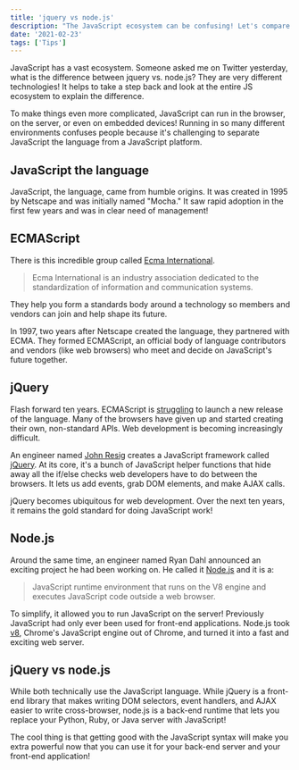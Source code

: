 ```yaml
---
title: 'jquery vs node.js'
description: "The JavaScript ecosystem can be confusing! Let's compare two technologies that often get confused! What is the difference between jquery vs node.js?"
date: '2021-02-23'
tags: ['Tips']
---
```


JavaScript has a vast ecosystem. Someone asked me on Twitter yesterday, what is the difference between jquery vs. node.js? They are very different technologies! It helps to take a step back and look at the entire JS ecosystem to explain the difference.

To make things even more complicated, JavaScript can run in the browser, on the server, or even on embedded devices! Running in so many different environments confuses people because it's challenging to separate JavaScript the language from a JavaScript platform.

## JavaScript the language

JavaScript, the language, came from humble origins. It was created in 1995 by Netscape and was initially named "Mocha." It saw rapid adoption in the first few years and was in clear need of management!

## ECMAScript

There is this incredible group called [Ecma International](https://www.ecma-international.org/).

> Ecma International is an industry association dedicated to the standardization of information and communication systems.

They help you form a standards body around a technology so members and vendors can join and help shape its future.

In 1997, two years after Netscape created the language, they partnered with ECMA. They formed ECMAScript, an official body of language contributors and vendors (like web browsers) who meet and decide on JavaScript's future together.

## jQuery

Flash forward ten years. ECMAScript is [struggling](https://auth0.com/blog/the-real-story-behind-es4/) to launch a new release of the language. Many of the browsers have given up and started creating their own, non-standard APIs. Web development is becoming increasingly difficult.

An engineer named [John Resig](https://twitter.com/jeresig) creates a JavaScript framework called [jQuery](https://jquery.com/). At its core, it's a bunch of JavaScript helper functions that hide away all the if/else checks web developers have to do between the browsers. It lets us add events, grab DOM elements, and make AJAX calls.

jQuery becomes ubiquitous for web development. Over the next ten years, it remains the gold standard for doing JavaScript work!

## Node.js

Around the same time, an engineer named Ryan Dahl announced an exciting project he had been working on. He called it [Node.js](https://nodejs.org/en/) and it is a:

> JavaScript runtime environment that runs on the V8 engine and executes JavaScript code outside a web browser.

To simplify, it allowed you to run JavaScript on the server! Previously JavaScript had only ever been used for front-end applications. Node.js took [v8](https://v8.dev/), Chrome's JavaScript engine out of Chrome, and turned it into a fast and exciting web server.

## jQuery vs node.js

While both technically use the JavaScript language. While jQuery is a front-end library that makes writing DOM selectors, event handlers, and AJAX easier to write cross-browser, node.js is a back-end runtime that lets you replace your Python, Ruby, or Java server with JavaScript!

The cool thing is that getting good with the JavaScript syntax will make you extra powerful now that you can use it for your back-end server and your front-end application!
